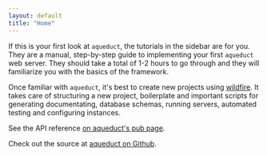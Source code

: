 ```yaml
---
layout: default
title: "Home"
---
```


If this is your first look at `aqueduct`, the tutorials in the sidebar are for you. They are a manual, step-by-step guide to implementing your first `aqueduct` web server. They should take a total of 1-2 hours to go through and they will familiarize you with the basics of the framework.

Once familiar with `aqueduct`, it's best to create new projects using [wildfire](https://github.com/stablekernel/wildfire). It takes care of structuring a new project, boilerplate and important scripts for generating documentating, database schemas, running servers, automated testing and configuring instances.

See the API reference [on aqueduct's pub page](https://pub.dartlang.org/packages/aqueduct).

Check out the source at [aqueduct on Github](https://github.com/stablekernel/aqueduct).

